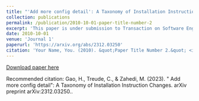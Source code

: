 ```yaml
---
title: "'Add more config detail': A Taxonomy of Installation Instruction Changes"
collection: publications
permalink: /publication/2010-10-01-paper-title-number-2
excerpt: 'This paper is under submission to Transaction on Software Engineering'
date: 2010-10-01
venue: 'Journal 1'
paperurl: 'https://arxiv.org/abs/2312.03250'
citation: 'Your Name, You. (2010). &quot;Paper Title Number 2.&quot; <i>Journal 1</i>. 1(2).'
---
```


[Download paper here](https://arxiv.org/abs/2312.03250)

Recommended citation: Gao, H., Treude, C., & Zahedi, M. (2023). " Add more config detail": A Taxonomy of Installation Instruction Changes. arXiv preprint arXiv:2312.03250..
